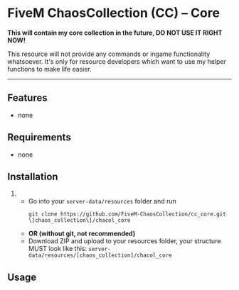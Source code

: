 # FiveM ChaosCollection (CC) – Core

**This will contain my core collection in the future, DO NOT USE IT RIGHT NOW!**

This resource will not provide any commands or ingame functionality whatsoever.
It's only for resource developers which want to use my helper functions to make life easier.

-------------

## Features

  * none

## Requirements

  * none

## Installation

  1. * Go into your `server-data/resources` folder and run
       ```
       git clone https://github.com/FiveM-ChaosCollection/cc_core.git \[chaos_collection\]/chacol_core
       ```
     * **OR (without git, not recommended)**
     * Download ZIP and upload to your resources folder, your structure MUST look like this: `server-data/resources/[chaos_collection]/chacol_core`


## Usage

